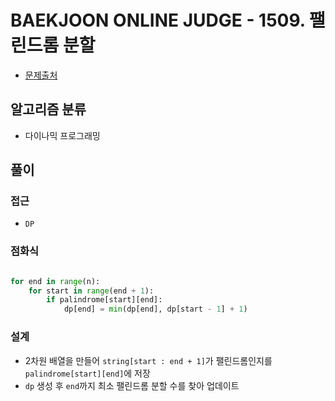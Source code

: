 # BAEKJOON ONLINE JUDGE - 1509. 팰린드롬 분할

- [문제출처](https://www.acmicpc.net/problem/1509 '1509. 팰린드롬 분할')

## 알고리즘 분류

- 다이나믹 프로그래밍

## 풀이

### 접근

- `DP`

### 점화식

```python

for end in range(n):
    for start in range(end + 1):
        if palindrome[start][end]:
            dp[end] = min(dp[end], dp[start - 1] + 1)

```

### 설계

- 2차원 배열을 만들어 `string[start : end + 1]`가 팰린드롬인지를 `palindrome[start][end]`에 저장
- `dp` 생성 후 `end`까지 최소 팰린드롬 분할 수를 찾아 업데이트

